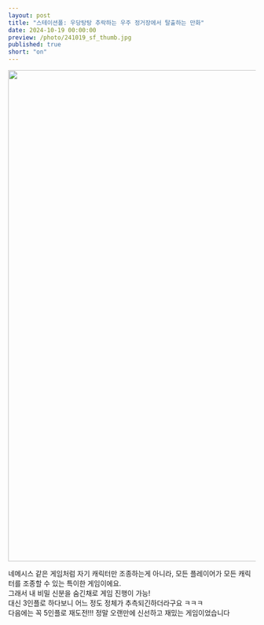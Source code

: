 ```yaml
---
layout: post
title: "스테이션폴: 우당탕탕 추락하는 우주 정거장에서 탈출하는 만화"
date: 2024-10-19 00:00:00
preview: /photo/241019_sf_thumb.jpg
published: true
short: "on"
---
```


<img src="/photo/241019_sf.jpg" width="1000">


네메시스 같은 게임처럼 자기 캐릭터만 조종하는게 아니라, 모든 플레이어가 모든 캐릭터를 조종할 수 있는 특이한 게임이에요.<br>
그래서 내 비밀 신분을 숨긴채로 게임 진행이 가능!<br>
대신 3인플로 하다보니 어느 정도 정체가 추측되긴하더라구요 ㅋㅋㅋ<br>
다음에는 꼭 5인플로 재도전!!! 정말 오랜만에 신선하고 재밌는 게임이었습니다 <br>









